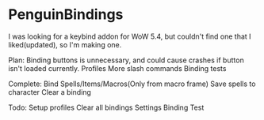 PenguinBindings
===============

I was looking for a keybind addon for WoW 5.4, but couldn't find one that I liked(updated), so I'm making one.

Plan:
	Binding buttons is unnecessary, and could cause crashes if button isn't loaded currently.
	Profiles
	More slash commands
	Binding tests

		
Complete:
	Bind Spells/Items/Macros(Only from macro frame)
	Save spells to character 
	Clear a binding
	
Todo:
	Setup profiles
	Clear all bindings
	Settings
	Binding Test

